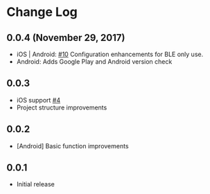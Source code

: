 # Change Log

## 0.0.4 (November 29, 2017)
- iOS | Android: [#10](https://github.com/badfeatures/react-native-nearby-api/pull/10)  Configuration enhancements for BLE only use.
- Android: Adds Google Play and Android version check


## 0.0.3

- iOS support [#4](https://github.com/badfeatures/react-native-nearby-api/pull/4)
- Project structure improvements

## 0.0.2

- [Android] Basic function improvements 

## 0.0.1

- Initial release